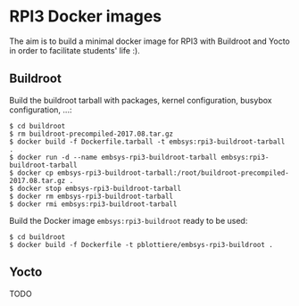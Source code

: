 # RPI3 Docker images

The aim is to build a minimal docker image for RPI3 with Buildroot and Yocto
in order to facilitate students' life :).

## Buildroot

Build the buildroot tarball with packages, kernel configuration, busybox
configuration, ...:

````
$ cd buildroot
$ rm buildroot-precompiled-2017.08.tar.gz
$ docker build -f Dockerfile.tarball -t embsys:rpi3-buildroot-tarball .
$ docker run -d --name embsys-rpi3-buildroot-tarball embsys:rpi3-buildroot-tarball
$ docker cp embsys-rpi3-buildroot-tarball:/root/buildroot-precompiled-2017.08.tar.gz .
$ docker stop embsys-rpi3-buildroot-tarball
$ docker rm embsys-rpi3-buildroot-tarball
$ docker rmi embsys:rpi3-buildroot-tarball
````

Build the Docker image `embsys:rpi3-buildroot` ready to be used:

````
$ cd buildroot
$ docker build -f Dockerfile -t pblottiere/embsys-rpi3-buildroot .
````

## Yocto

TODO
